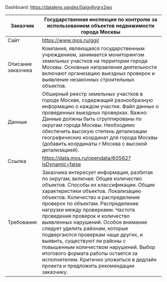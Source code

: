 Dashboard: https://datalens.yandex/0ajgy6vgry2wo


| Заказчик  | Государственная инспекция по контролю за использованием объектов недвижимости города Москвы |
|----------|----------|
| Сайт  | https://www.mos.ru/ggi/ |
| Описание заказчика   | Компания, являющаяся государственным учреждением, занимается мониторингом земельных участков на территории города Москвы. Основные направления деятельности включают организацию выездных проверок и выявление незаконных строительных объектов.    |
| Данные   | Обширный реестр земельных участков в городе Москве, содержащий разнообразную информацию о каждом участке. Файл данных о проведенных выездных проверках. Важно: Данные должны быть сгруппированы по округам города Москвы. Необходимо обеспечить высокую степень детализации географических координат для города Москвы (добавить координаты г.Москва с высокой детализацией).      |
| Ссылка   | https://data.mos.ru/opendata/60562?isDynamic=false      |
| Требования   | Заказчика интересует информация, разбитая по округам, включая: Общее количество объектов. Способы их классификации. Общие характеристики объектов. Локализацию объектов. Количество и распределение проверок по объектам. Распределение нагрузки между проверками. Частота проведения проверок и количество выявленных нарушений. Особое внимание следует уделить районам, которые подвергаются проверкам чаще других, и выявить, существуют ли районы с повышенным количеством нарушений. Выбор итогового формата работы остается за исполнителем. Критично уложиться в дедлайн проекта и предложить рекомендации заказчику.     |
